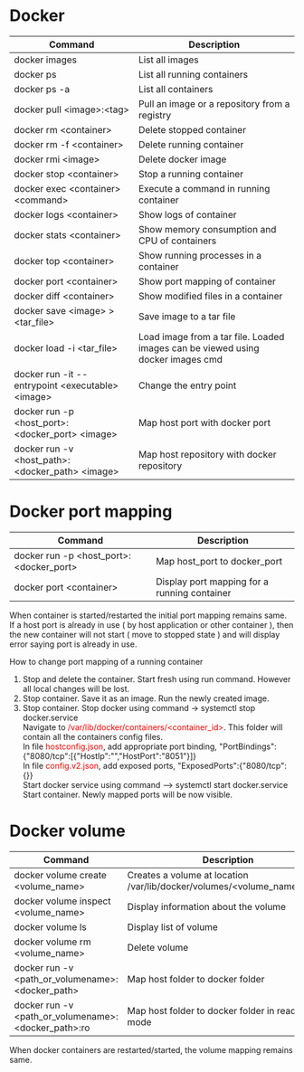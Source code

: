 # Docker

Command | Description
--- | ---
docker images | List all images
docker ps | List all running containers
docker ps -a | List all containers
docker pull \<image>:\<tag> | Pull an image or a repository from a registry
docker rm \<container> | Delete stopped container
docker rm -f \<container> | Delete running container
docker rmi \<image> | Delete docker image
docker stop \<container> | Stop a running container 
docker exec \<container> \<command> | Execute a command in running container
docker logs \<container> | Show logs of container
docker stats \<container> | Show memory consumption and CPU of containers
docker top \<container> | Show running processes in a container
docker port \<container> | Show port mapping of container
docker diff \<container> | Show modified files in a container
docker save \<image> > \<tar_file> | Save image to a tar file
docker load -i \<tar_file> | Load image from a tar file. Loaded images can be viewed using docker images cmd
docker run -it --entrypoint \<executable> \<image> | Change the entry point
docker run -p \<host_port>:\<docker_port> \<image> | Map host port with docker port
docker run -v \<host_path>:\<docker_path> \<image> | Map host repository with docker repository 


# Docker port mapping
Command | Description
--- | ---
docker run -p \<host_port>:\<docker_port> | Map host_port to docker_port
docker port \<container> | Display port mapping for a running container

When  container is started/restarted the initial port mapping remains same. <br />
If a host port is already in use ( by host application or other container ), then the new container will not start ( move to stopped state ) and will display error saying port is already in use.

How to change port mapping of a running container
1) Stop and delete the container. Start fresh using run command. However all local changes will be lost.
2) Stop container. Save it as an image. Run the newly created image.
3) Stop container. Stop docker using command -> systemctl stop docker.service <br />
Navigate to <span style="color: red">/var/lib/docker/containers/\<container_id></span>. This folder will contain all the containers config files. <br />
In file <span style="color: red">hostconfig.json</span>, add appropriate port binding, "PortBindings":{"8080/tcp":[{"HostIp":"","HostPort":"8051"}]} <br />
In file <span style="color: red">config.v2.json</span>, add exposed ports, "ExposedPorts":{"8080/tcp":{}} <br />
Start docker service using command --> systemctl start docker.service <br />
Start container. Newly mapped ports will be now visible. <br />

# Docker volume
Command | Description
--- | ---
docker volume create \<volume_name> | Creates a volume at location /var/lib/docker/volumes/\<volume_name>/_data
docker volume inspect \<volume_name> | Display information about the volume
docker volume ls | Display list of volume
docker volume rm \<volume_name> | Delete volume
docker run -v \<path_or_volumename>:\<docker_path> | Map host folder to docker folder
docker run -v \<path_or_volumename>:\<docker_path>:ro | Map host folder to docker folder in read-only mode
  
When docker containers are restarted/started, the volume mapping remains same.
